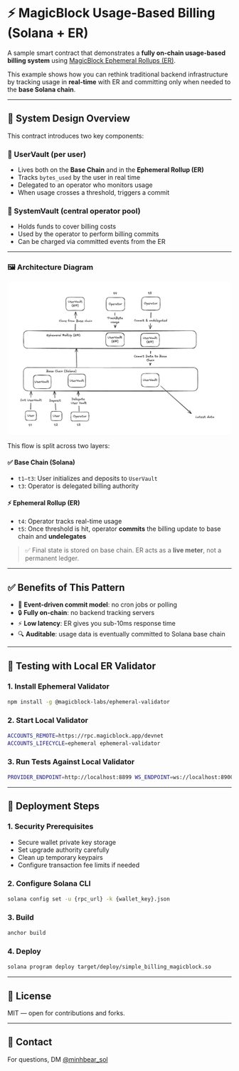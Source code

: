 
# ⚡ MagicBlock Usage-Based Billing (Solana + ER)

A sample smart contract that demonstrates a **fully on-chain usage-based billing system** using [MagicBlock Ephemeral Rollups (ER)](https://magicblock.xyz).

This example shows how you can rethink traditional backend infrastructure by tracking usage in **real-time** with ER and committing only when needed to the **base Solana chain**.

---

## 🧩 System Design Overview

This contract introduces two key components:

### 🔐 UserVault (per user)
- Lives both on the **Base Chain** and in the **Ephemeral Rollup (ER)**
- Tracks `bytes_used` by the user in real time
- Delegated to an operator who monitors usage
- When usage crosses a threshold, triggers a commit

### 🏦 SystemVault (central operator pool)
- Holds funds to cover billing costs
- Used by the operator to perform billing commits
- Can be charged via committed events from the ER

---

### 🖼️ Architecture Diagram

![Billing Flow](public/imgs/flow.png)

This flow is split across two layers:

#### ✅ Base Chain (Solana)
- `t1–t3`: User initializes and deposits to `UserVault`
- `t3`: Operator is delegated billing authority

#### ⚡ Ephemeral Rollup (ER)
- `t4`: Operator tracks real-time usage
- `t5`: Once threshold is hit, operator **commits** the billing update to base chain and **undelegates**

> ✅ Final state is stored on base chain. ER acts as a **live meter**, not a permanent ledger.

---

## ✅ Benefits of This Pattern

- 🔁 **Event-driven commit model**: no cron jobs or polling
- 🔒 **Fully on-chain**: no backend tracking servers
- ⚡ **Low latency**: ER gives you sub-10ms response time
- 🔍 **Auditable**: usage data is eventually committed to Solana base chain

---

## 🧪 Testing with Local ER Validator

### 1. Install Ephemeral Validator

```bash
npm install -g @magicblock-labs/ephemeral-validator
```

### 2. Start Local Validator

```bash
ACCOUNTS_REMOTE=https://rpc.magicblock.app/devnet
ACCOUNTS_LIFECYCLE=ephemeral ephemeral-validator
```

### 3. Run Tests Against Local Validator

```bash
PROVIDER_ENDPOINT=http://localhost:8899 WS_ENDPOINT=ws://localhost:8900 anchor test --skip-build --skip-deploy --skip-local-validator
```

---

## 🚀 Deployment Steps

### 1. Security Prerequisites

- Secure wallet private key storage
- Set upgrade authority carefully
- Clean up temporary keypairs
- Configure transaction fee limits if needed

### 2. Configure Solana CLI

```bash
solana config set -u {rpc_url} -k {wallet_key}.json
```

### 3. Build

```bash
anchor build
```

### 4. Deploy

```bash
solana program deploy target/deploy/simple_billing_magicblock.so
```

---

## 📄 License

MIT — open for contributions and forks.

---

## 💬 Contact

For questions, DM [@minhbear_sol](https://x.com/minhbear_sol)
